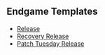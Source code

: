 ## Endgame Templates

- [Release](https://insiders.vscode.dev/github/microsoft/vscode-internalbacklog/blob/main/templates/endgame-plan.md)
- [Recovery Release](https://insiders.vscode.dev/github/microsoft/vscode-internalbacklog/blob/main/templates/endgame-recovery-plan.md)
- [Patch Tuesday Release](https://insiders.vscode.dev/github/microsoft/vscode-internalbacklog/blob/main/templates/endgame-patch-tuesday-plan.md)